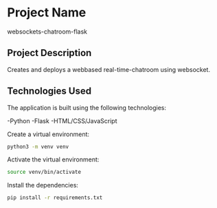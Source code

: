 # Project Name

 websockets-chatroom-flask

## Project Description

Creates and deploys a webbased real-time-chatroom using websocket.

## Technologies Used

The application is built using the following technologies:

-Python
-Flask
-HTML/CSS/JavaScript

Create a virtual environment:

```bash
python3 -m venv venv
```

Activate the virtual environment:

```bash
source venv/bin/activate
```

Install the dependencies:

```bash
pip install -r requirements.txt
```

